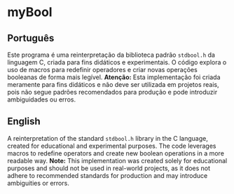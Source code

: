 # myBool

## Português

Este programa é uma reinterpretação da biblioteca padrão `stdbool.h` da linguagem C, criada para fins didáticos e experimentais. 
O código explora o uso de macros para redefinir operadores e criar novas operações booleanas de forma mais legível. 
**Atenção:** Esta implementação foi criada meramente para fins didáticos e não deve ser utilizada em projetos reais, pois não segue padrões recomendados para produção e pode introduzir ambiguidades ou erros.

## English

A reinterpretation of the standard `stdbool.h` library in the C language, created for educational and experimental purposes. 
The code leverages macros to redefine operators and create new boolean operations in a more readable way. 
**Note:** This implementation was created solely for educational purposes and should not be used in real-world projects, as it does not adhere to recommended standards for production and may introduce ambiguities or errors.
